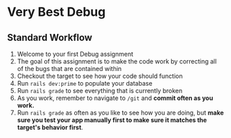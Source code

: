 # Very Best Debug

## Standard Workflow

  1. Welcome to your first Debug assignment 
  1. The goal of this assignment is to make the code work by correcting all of the bugs that are contained within
  1. Checkout the target to see how your code should function
  1. Run `rails dev:prime` to populate your database
  1. Run `rails grade` to see everything that is currently broken
 1. As you work, remember to navigate to `/git` and **commit often as you work.**
 1. Run `rails grade` as often as you like to see how you are doing, but **make sure you test your app manually first to make sure it matches the target's behavior first**.

